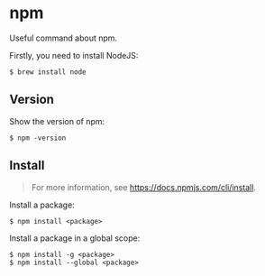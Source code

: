 # npm

Useful command about npm.

Firstly, you need to install NodeJS:

    $ brew install node

## Version

Show the version of npm:

    $ npm -version

## Install

> For more information, see <https://docs.npmjs.com/cli/install>.

Install a package:

    $ npm install <package>

Install a package in a global scope:

    $ npm install -g <package>
    $ npm install --global <package>
